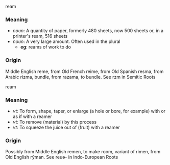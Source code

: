 ream
### Meaning
+ _noun_: A quantity of paper, formerly 480 sheets, now 500 sheets or, in a printer's ream, 516 sheets
+ _noun_: A very large amount. Often used in the plural
    + __eg__: reams of work to do

### Origin

Middle English reme, from Old French reime, from Old Spanish resma, from Arabic rizma, bundle, from razama, to bundle. See rzm in Semitic Roots

ream
### Meaning
+ _vt_: To form, shape, taper, or enlarge (a hole or bore, for example) with or as if with a reamer
+ _vt_: To remove (material) by this process
+ _vt_: To squeeze the juice out of (fruit) with a reamer

### Origin

Possibly from Middle English remen, to make room, variant of rimen, from Old English rȳman. See reuə- in Indo-European Roots
